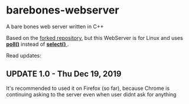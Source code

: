 # barebones-webserver
A bare bones web server written in C++

Based on the [forked repository](https://www.youtube.com/watch?v=YqEqjODUkWY&t=7s), but this WebServer is for Linux and uses [**poll()**](http://man7.org/linux/man-pages/man2/poll.2.html) instead of [**select()** ](http://man7.org/linux/man-pages/man2/select.2.html).

Read updates:

## UPDATE 1.0 - Thu Dec 19, 2019
It's recommended to used it on Firefox (so far), because Chrome is continuing asking to the server even when user didnt ask for anything 
